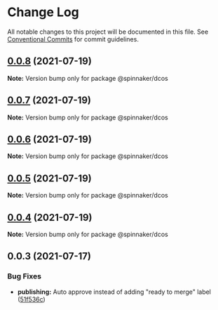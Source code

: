 # Change Log

All notable changes to this project will be documented in this file.
See [Conventional Commits](https://conventionalcommits.org) for commit guidelines.

## [0.0.8](https://github.com/spinnaker/deck/compare/@spinnaker/dcos@0.0.3...@spinnaker/dcos@0.0.8) (2021-07-19)

**Note:** Version bump only for package @spinnaker/dcos





## [0.0.7](https://github.com/spinnaker/deck/compare/@spinnaker/dcos@0.0.3...@spinnaker/dcos@0.0.7) (2021-07-19)

**Note:** Version bump only for package @spinnaker/dcos





## [0.0.6](https://github.com/spinnaker/deck/compare/@spinnaker/dcos@0.0.3...@spinnaker/dcos@0.0.6) (2021-07-19)

**Note:** Version bump only for package @spinnaker/dcos





## [0.0.5](https://github.com/spinnaker/deck/compare/@spinnaker/dcos@0.0.3...@spinnaker/dcos@0.0.5) (2021-07-19)

**Note:** Version bump only for package @spinnaker/dcos





## [0.0.4](https://github.com/spinnaker/deck/compare/@spinnaker/dcos@0.0.3...@spinnaker/dcos@0.0.4) (2021-07-19)

**Note:** Version bump only for package @spinnaker/dcos





## 0.0.3 (2021-07-17)


### Bug Fixes

* **publishing:** Auto approve instead of adding "ready to merge" label ([51f536c](https://github.com/spinnaker/deck/commit/51f536c275e77854d8f173aeec86412ffbd66b6d))
